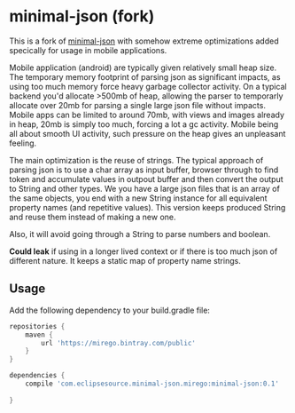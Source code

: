 minimal-json (fork)
===================

This is a fork of [minimal-json](https://github.com/ralfstx/minimal-json) with somehow extreme optimizations added specically for usage in mobile applications. 

Mobile application (android) are typically given relatively small heap size. The temporary memory footprint of parsing json as significant impacts, as using too much memory force heavy garbage collector activity. On a typical backend you'd allocate >500mb of heap, allowing the parser to temporarly allocate over 20mb for parsing a single large json file without impacts. Mobile apps can be limited to around 70mb, with views and images already in heap, 20mb is simply too much, forcing a lot a gc activity. Mobile being all about smooth UI activity, such pressure on the heap gives an unpleasant feeling.

The main optimization is the reuse of strings. The typical approach of parsing json is to use a char array as input buffer, browser through to find token and accumulate values in outpout buffer and then convert the output to String and other types. We you have a large json files that is an array of the same objects, you end with a new String instance for all equivalent property names (and repetitive values). This version keeps produced String and reuse them instead of making a new one.

Also, it will avoid going through a String to parse numbers and boolean.

**Could leak** if using in a longer lived context or if there is too much json of different nature. It keeps a static map of property name strings.

Usage
-----

Add the following dependency to your build.gradle file:

```groovy
repositories {
    maven {
    	url 'https://mirego.bintray.com/public'
    }
}

dependencies {
	compile 'com.eclipsesource.minimal-json.mirego:minimal-json:0.1'
	
}
```

